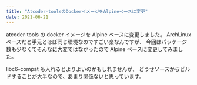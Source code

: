```yaml
---
title: "Atcoder-toolsのDockerイメージをAlpineベースに変更"
date: 2021-06-21
---
```


atcoder-tools の docker イメージを Alpine ベースに変更しました。
ArchLinux ベースだと手元とほぼ同じ環境なのですごい楽なんですが、
今回はパッケージ数も少なくてそんなに大変ではなかったので
Alpine ベースに変更してみました。

libc6-compat も入れるとよりよいのかもしれませんが、
どうせソースからビルドすることが大半なので、あまり関係ないと思っています。
